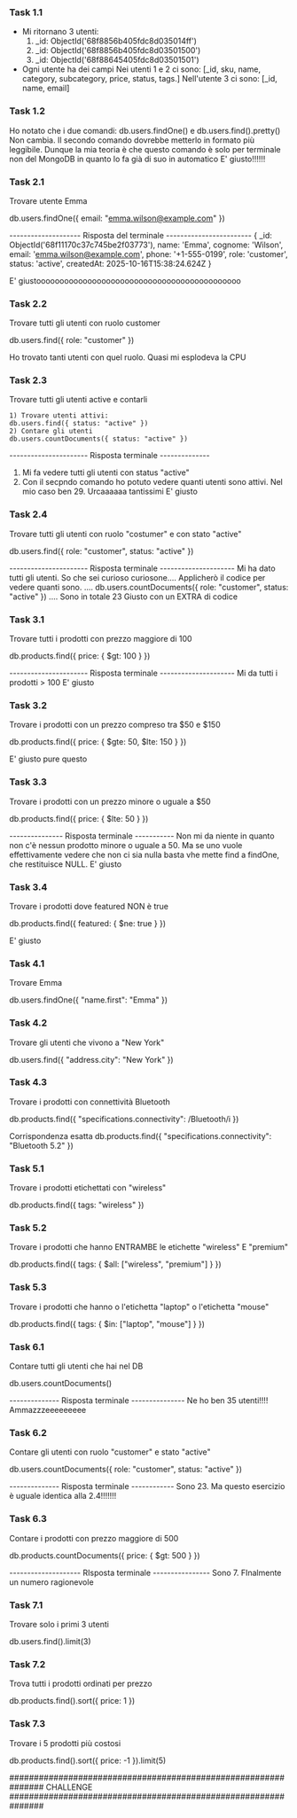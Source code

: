 ### Task 1.1

- Mi ritornano 3 utenti:
    1) _id: ObjectId('68f8856b405fdc8d035014ff')
    2) _id: ObjectId('68f8856b405fdc8d03501500')
    3) _id: ObjectId('68f88645405fdc8d03501501')
- Ogni utente ha dei campi
    Nei utenti 1 e 2 ci sono: 
    [_id, sku, name, category,     subcategory, price, status, tags.]
    Nell'utente 3 ci sono:
    [_id, name, email]

### Task 1.2
Ho notato che i due comandi:
db.users.findOne() e db.users.find().pretty()
Non cambia.
Il secondo comando dovrebbe metterlo in formato più leggibile.
Dunque la mia teoria è che questo comando è solo per terminale non del MongoDB in quanto lo fa già di suo in automatico
E' giusto!!!!!!

### Task 2.1
Trovare utente Emma

db.users.findOne({ email: "emma.wilson@example.com" })

-------------------- Risposta del terminale ------------------------
{
  _id: ObjectId('68f11170c37c745be2f03773'),
  name: 'Emma',
  cognome: 'Wilson',
  email: 'emma.wilson@example.com',
  phone: '+1-555-0199',
  role: 'customer',
  status: 'active',
  createdAt: 2025-10-16T15:38:24.624Z
}

E' giustoooooooooooooooooooooooooooooooooooooooooooo

### Task 2.2
Trovare tutti gli utenti con ruolo customer

db.users.find({ role: "customer" })

Ho trovato tanti utenti con quel ruolo. Quasi mi esplodeva la CPU

### Task 2.3
Trovare tutti gli utenti active e contarli

    1) Trovare utenti attivi: 
    db.users.find({ status: "active" })
    2) Contare gli utenti
    db.users.countDocuments({ status: "active" })

---------------------- Risposta terminale --------------
1) Mi fa vedere tutti gli utenti con status "active"
2) Con il secpndo comando ho potuto vedere quanti utenti sono attivi. Nel mio caso ben 29. Urcaaaaaa tantissimi
E' giusto

### Task 2.4
Trovare tutti gli utenti con ruolo "costumer" e con stato "active"

db.users.find({
  role: "customer",
  status: "active"
})

---------------------- Risposta terminale ---------------------
Mi ha dato tutti gli utenti.
So che sei curioso curiosone.... Applicherò il codice per vedere quanti sono.
.... db.users.countDocuments({ role: "customer", status: "active" }) ....
Sono in totale 23
Giusto con un EXTRA di codice 

### Task 3.1
Trovare tutti i prodotti con prezzo maggiore di 100

db.products.find({
  price: { $gt: 100 }
})

---------------------- Risposta terminale ---------------------
Mi da tutti i prodotti > 100
E' giusto

### Task 3.2
Trovare i prodotti con un prezzo compreso tra $50 e $150

db.products.find({
  price: {
    $gte: 50,
    $lte: 150
  }
})

E' giusto pure questo

### Task 3.3
Trovare i prodotti con un prezzo minore o uguale a $50

db.products.find({
  price: { $lte: 50 }
})

--------------- Risposta terminale -----------
Non mi da niente in quanto non c'è nessun prodotto minore o uguale a 50.
Ma se uno vuole effettivamente vedere che non ci sia nulla basta vhe mette find a findOne, che restituisce NULL.
E' giusto

### Task 3.4

Trovare i prodotti dove featured NON è true

db.products.find({
  featured: { $ne: true }
})

E' giusto

### Task 4.1
Trovare Emma 

db.users.findOne({
  "name.first": "Emma"
})

### Task 4.2
Trovare gli utenti che vivono a "New York"

db.users.find({
  "address.city": "New York"
})

### Task 4.3
Trovare i prodotti con connettività Bluetooth

db.products.find({
  "specifications.connectivity": /Bluetooth/i
})

Corrispondenza esatta
db.products.find({
  "specifications.connectivity": "Bluetooth 5.2"
})

### Task 5.1
Trovare i prodotti etichettati con "wireless"

db.products.find({
  tags: "wireless"
})

### Task 5.2
Trovare i prodotti che hanno ENTRAMBE le etichette "wireless" E "premium"

db.products.find({
  tags: { $all: ["wireless", "premium"] }
})

### Task 5.3
Trovare i prodotti che hanno o l'etichetta "laptop" o l'etichetta "mouse"

db.products.find({
  tags: { $in: ["laptop", "mouse"] }
})

### Task 6.1
Contare tutti gli utenti che hai nel DB

db.users.countDocuments()

-------------- Risposta terminale ---------------
Ne ho ben 35 utenti!!!!
Ammazzzeeeeeeeee

### Task 6.2
Contare gli utenti con ruolo "customer" e stato "active"

db.users.countDocuments({
  role: "customer",
  status: "active"
})

-------------- Risposta terminale ------------
Sono 23. Ma questo esercizio è uguale identica alla 2.4!!!!!!!

### Task 6.3
Contare i prodotti con prezzo maggiore di 500

db.products.countDocuments({
  price: { $gt: 500 }
})

-------------------- RIsposta terminale ----------------
Sono 7. FInalmente un numero ragionevole

### Task 7.1
Trovare solo i primi 3 utenti

db.users.find().limit(3)

### Task 7.2
Trova tutti i prodotti ordinati per prezzo

db.products.find().sort({ price: 1 })

### Task 7.3
Trovare i 5 prodotti più costosi

db.products.find().sort({ price: -1 }).limit(5)





###############################################################
CHALLENGE
###############################################################